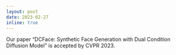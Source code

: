 ```yaml
---
layout: post
date: 2023-02-27
inline: true
---
```

Our paper “DCFace: Synthetic Face Generation with Dual Condition Diffusion Model” is accepted by CVPR 2023. 
